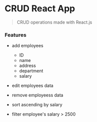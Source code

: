 # CRUD React App
> CRUD operations made with React.js

### Features
- add employees
   - ID
   - name
   - address
   - department
   - salary
 
- edit employees data
- remove employeess data
- sort ascending by salary
- filter employee's salary > 2500
